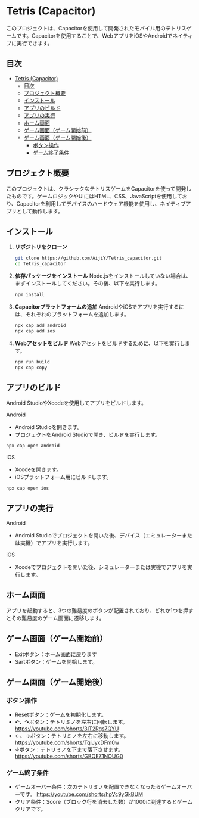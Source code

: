 # Tetris (Capacitor)

このプロジェクトは、Capacitorを使用して開発されたモバイル用のテトリスゲームです。Capacitorを使用することで、WebアプリをiOSやAndroidでネイティブに実行できます。

## 目次
- [Tetris (Capacitor)](#tetris-capacitor)
  - [目次](#目次)
  - [プロジェクト概要](#プロジェクト概要)
  - [インストール](#インストール)
  - [アプリのビルド](#アプリのビルド)
  - [アプリの実行](#アプリの実行)
  - [ホーム画面](#ホーム画面)
  - [ゲーム画面（ゲーム開始前）](#ゲーム画面ゲーム開始前)
  - [ゲーム画面（ゲーム開始後）](#ゲーム画面ゲーム開始後)
    - [ボタン操作](#ボタン操作)
    - [ゲーム終了条件](#ゲーム終了条件)

## プロジェクト概要

このプロジェクトは、クラシックなテトリスゲームをCapacitorを使って開発したものです。ゲームロジックやUIにはHTML、CSS、JavaScriptを使用しており、Capacitorを利用してデバイスのハードウェア機能を使用し、ネイティブアプリとして動作します。

## インストール

1. **リポジトリをクローン**
   
   ```bash
   git clone https://github.com/AijiY/Tetris_capacitor.git
   cd Tetris_capacitor
   ```

2. **依存パッケージをインストール**
   Node.jsをインストールしていない場合は、まずインストールしてください。その後、以下を実行します。

   ```bash
   npm install
   ```

3. **Capacitorプラットフォームの追加**
   AndroidやiOSでアプリを実行するには、それぞれのプラットフォームを追加します。

   ```bash
   npx cap add android
   npx cap add ios
   ```

4. **Webアセットをビルド**
   Webアセットをビルドするために、以下を実行します。

   ```bash
   npm run build
   npx cap copy
   ```

## アプリのビルド
   Android StudioやXcodeを使用してアプリをビルドします。

   Android
   - Android Studioを開きます。
   - プロジェクトをAndroid Studioで開き、ビルドを実行します。
   ```bash
   npx cap open android
   ```
   iOS
   - Xcodeを開きます。
   - iOSプラットフォーム用にビルドします。
   ```bash
   npx cap open ios
   ```

## アプリの実行
   Android
   - Android Studioでプロジェクトを開いた後、デバイス（エミュレーターまたは実機）でアプリを実行します。

   iOS
   - Xcodeでプロジェクトを開いた後、シミュレーターまたは実機でアプリを実行します。

## ホーム画面

アプリを起動すると、3つの難易度のボタンが配置されており、どれか1つを押すとその難易度のゲーム画面に遷移します。

## ゲーム画面（ゲーム開始前）
- Exitボタン：ホーム画面に戻ります
- Sartボタン：ゲームを開始します。

## ゲーム画面（ゲーム開始後）

### ボタン操作
- Resetボタン：ゲームを初期化します。
- ↶、↷ボタン：テトリミノを左右に回転します。
  https://youtube.com/shorts/3IT2Rgs7QYU
- ←、→ボタン：テトリミノを左右に移動します。
  https://youtube.com/shorts/TqiJyxDFm0w
- ↓ボタン：テトリミノを下まで落下させます。
  https://youtube.com/shorts/GBQEZ1NOUG0

### ゲーム終了条件
- ゲームオーバー条件：次のテトリミノを配置できなくなったらゲームオーバーです。
  https://youtube.com/shorts/hpVc9yGkBUM
- クリア条件：Score（ブロック行を消去した数）が1000に到達するとゲームクリアです。